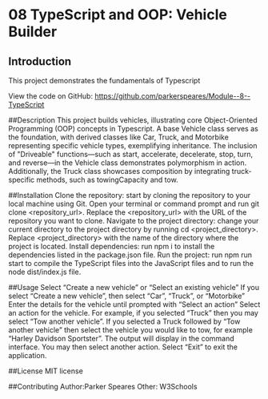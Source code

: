 # 08 TypeScript and OOP: Vehicle Builder

## Introduction
This project demonstrates the fundamentals of Typescript

View the code on GitHub:
https://github.com/parkerspeares/Module--8--TypeScript

##Description
This project builds vehicles, illustrating core Object-Oriented Programming (OOP) concepts in Typescript. A base Vehicle class serves as the foundation, with derived classes like Car, Truck, and Motorbike representing specific vehicle types, exemplifying inheritance. The inclusion of "Driveable" functions—such as start, accelerate, decelerate, stop, turn, and reverse—in the Vehicle class demonstrates polymorphism in action. Additionally, the Truck class showcases composition by integrating truck-specific methods, such as towingCapacity and tow. 

##Installation
Clone the repository: start by cloning the repository to your local machine using Git. Open your terminal or command prompt and run git clone <repository_url>. Replace the <repository_url> with the URL of the repository you want to clone.
Navigate to the project directory: change your current directory to the project directory by running cd <project_directory>. Replace <project_directory> with the name of the directory where the project is located.
Install dependencies: run npm i to install the dependencies listed in the package.json file.
Run the project: run npm run start to compile the TypeScript files into the JavaScript files and to run the node dist/index.js file.

##Usage
Select “Create a new vehicle” or “Select an existing vehicle”
If you select “Create a new vehicle”, then select “Car”, “Truck”, or “Motorbike”
Enter the details for the vehicle until prompted with “Select an action”
Select an action for the vehicle. For example, if you selected “Truck” then you may select “Tow another vehicle”.
If you selected a Truck followed by “Tow another vehicle” then select the vehicle you would like to tow, for example “Harley Davidson Sportster”. The output will display in the command interface.
You may then select another action. Select “Exit” to exit the application.

##License 
MIT license

##Contributing
Author:Parker Speares
Other: W3Schools
